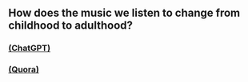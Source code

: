 ## How does the music we listen to change from childhood to adulthood?

### [(ChatGPT)](part_1.1.md)

### [(Quora)](part_1.2.md)